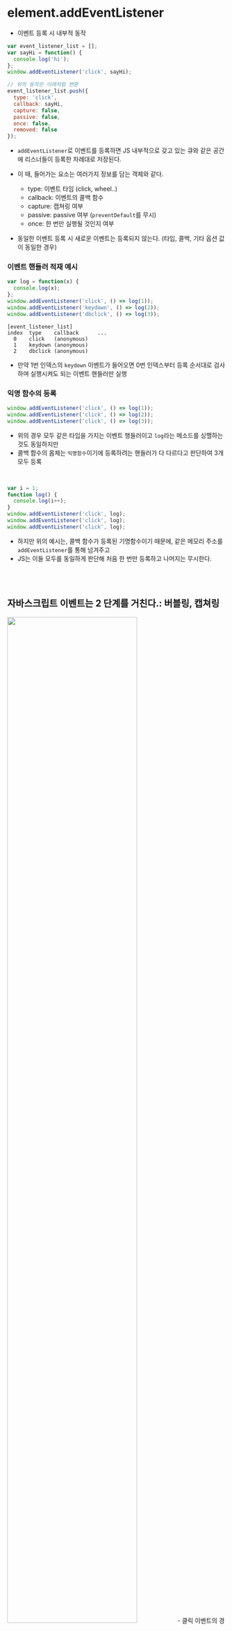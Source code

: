 # element.addEventListener
- 이벤트 등록 시 내부적 동작
```js
var event_listener_list = [];
var sayHi = function() {
  console.log('hi');
};
window.addEventListener('click', sayHi);

// 위의 동작은 아래처럼 변환
event_listener_list.push({
  type: 'click',
  callback: sayHi,
  capture: false, 
  passive: false,
  once: false,
  removed: false
});
```
- `addEventListener`로 이벤트를 등록하면 JS 내부적으로 갖고 있는 큐와 같은 공간에 리스너들이 등록한 차례대로 저장된다.

- 이 때, 들어가는 요소는 여러가지 정보를 담는 객체와 같다.
  - type: 이벤트 타임 (click, wheel..)
  - callback: 이벤트의 콜백 함수
  - capture: 캡쳐링 여부
  - passive: passive 여부 (`preventDefault`를 무시)
  - once: 한 번만 실행될 것인지 여부

- 동일한 이벤트 등록 시 새로운 이벤트는 등록되지 않는다. (타입, 콜백, 기타 옵션 값이 동일한 경우)

### 이벤트 핸들러 적재 예시
```js
var log = function(x) {
  console.log(x);
};
window.addEventListener('click', () => log(1));
window.addEventListener('keydown', () => log(2));
window.addEventListener('dbclick', () => log(3));
```
```
[event_listener_list]
index  type    callback      ...
  0    click   (anonymous)
  1    keydown (anonymous)
  2    dbclick (anonymous)
```
- 만약 1번 인덱스의 `keydown` 이벤트가 들어오면 0번 인덱스부터 등록 순서대로 검사하며 실행시켜도 되는 이벤트 핸들러만 실행

### 익명 함수의 등록
```js
window.addEventListener('click', () => log(1));
window.addEventListener('click', () => log(2));
window.addEventListener('click', () => log(3));
```
- 위의 경우 모두 같은 타입을 가지는 이벤트 행들러이고 `log`라는 메소드를 싱핼하는 것도 동일하지만
- 콜백 함수의 몸체는 `익명함수`이기에 등록하려는 핸들러가 다 다르다고 판단하여 3개 모두 등록
<br>

```js
var i = 1;
function log() {
  console.log(i++);
}
window.addEventListener('click', log);
window.addEventListener('click', log);
window.addEventListener('click', log);
```
- 하지만 위의 예시는, 콜백 함수가 등록된 기명함수이기 때문에, 같은 메모리 주소를 `addEventListener`를 통해 넘겨주고
- JS는 이들 모두를 동일하게 판단해 처음 한 번만 등록하고 나머지는 무시한다.

<br><br>

## 자바스크립트 이벤트는 2 단계를 거친다.: 버블링, 캡쳐링
<img src="https://github.com/in3166/TIL/blob/main/JavaScript/0.JPG" width="77%">
- 클릭 이벤트의 경우 최상위 엘리먼트인 `window` 객체부터 이벤트가 진행된다.
- 실제로 중간 엘리먼트를 모두 방문하고 실제 이벤트가 걸린 DOM 엘리먼트는 `e.target`으로 조회되는 객체이다.
- 중간에 들르는 엘리먼트는 `e.currentTarget`으로 조회 가능

```js
window.addEventListener('click', log);
```
- 이벤트 등록 시 두 번째 파라미터까지만 전달하면 캡쳐링 단계에 걸리지 않는다.
- 캡쳐링 단계에서 이벤트 핸들러가 실행되기를 원한다면 (`window.addEventListener('click', log, true);`)

- 주의사항
  - 캡처링 이벤트 핸들러는 버블링 단계보다 먼저 이벤트를 감지할 수 있다는 뜻이다.
  - 다른 캡쳐링 이벤트 핸들러보다 먼저 실행된다는 뜻은 아니다.
  - JS는 `이벤트 핸들러 리스트`로 콜백의 실행 순서를 결정하기 때문에 동일 타입의 먼저 등록된 다른 콜백이 있으면 먼저 실행된다.

<br><br>

	
# event.preventDefault()
- 이벤트를 취소할 수 있는 경우, 이벤트의 전파를 막지않고 그 이벤트를 취소 (고유 동작 막음)

- a 태그 클릭 시 href 링크로 이동하지 않게 할 경우
```js
$("a").click(function(e){
	e.preventDefault();
	alert("e.preventDefault()");
});
```
  - a 태그의 href 속성이 중단되고 `e.preventDefault();` 를 띄운다.
  
  
- form 안에 submit 역할을 버튼을 눌러도 새로 실행하지 않게 하고 싶을 경우
```js
form.addEventListener("submit", e => {
  e.preventDefault
  if(result === Number(input.value)) {
    resultDiv.textContent = "정답!"
    firstNum = RANDOM_NUM1
    secondNum = RANDOM_NUM2
    result = firstNum * secondNum
    word.textContent = `${firstNum} 곱하기 ${secondNum} 는?`
    input.value = ""
    input.focus()
  }
})
```
 - '정답' / '땡' 문구 0.1초 보였다 사라짐
 - submit 됨과 동시에 창이 다시 실행 -> 초기 화면으로 돌아감
 
 - 예제: 소문자만 입력하기
 ```js
 <html>
<head>
<title>preventDefault 예제</title>

<script type="text/javascript">

function checkName(evt) {
var charCode = evt.charCode;

  if (charCode != 0) {
    if (charCode < 97 || charCode > 122) {
      evt.preventDefault();
      alert("소문자만 입력할 수 있습니다." + "\n"
            + "charCode: " + charCode + "\n"
      );
    }
  }
}

</script>
</head>

<body>

<p>당신의 이름을 소문자만으로 입력해주세요.</p>
<form>
<input type="text" onkeypress="checkName(event);"/>
</form>

</body>
</html>
 ```
 
 <br><br>
 
 # stopPropagation()
 - 이벤트 캡쳐링과 버블링에 단계에 있어 현재 이벤트 **이후의 전파를 막는다.**
 
   - **캡쳐링**: 부모 Element에서 발생된 event가 `자식 Element` 순으로 전달되는 현상
   - **버블링**: 자식 Element에서 발생된 event가 `부모 Element` 순으로 전달되는 현상
   
 ```html
 <div class="first-cover">
  <ul class="second-cover">
    <li class="third-cover">
      <div class="last-el">event</div>
    </li>
  </ul>
</div>
 ```
 ```javascript
 $(".last-el").click(function(e){
	e.stopPropagation();
	alert("last-el");
});
$(".third-cover").click(function(){
	alert("third-cover");
});
$(".second-cover").click(function(){
	alert("second-cover");
});
$(".first-cover").click(function(){
	alert("first-cover");
});
 ```
<br>

## stopPropagation 주의 사항
```html
<div id="parent" onclick="log('parent')">
  <div id="child">
  </div>
</div>

<script>
  function log(x) { 
    console.log(x); 
  }
	
  const parent = document.getElementById("parent");
  parent.addEventListener('click', function() {
    log("parent in addEventListener");
  });
</script>
```
- `parent` 엘리먼트에 클릭 이벤트 발생 시 인라인 이벤트가 먼저 실행되고 `addEventListener`로 등록한 핸들러가 실행
- 즉, `addEventListener`로 등록한 이벤트 핸들러에서 `stopPropagation`을 실행해도 인라인으로 등록된 콜백은 멈추지 않는다.
- 해결: 인라인 핸들러 삭제 or 부모 엘리먼트에서 캡쳐링 중단 혹은 자식 엘리먼트에서 버블링을 중단해야 한다.

### 예제
- https://medium.com/%EC%98%A4%EB%8A%98%EC%9D%98-%ED%94%84%EB%A1%9C%EA%B7%B8%EB%9E%98%EB%B0%8D/stoppropagation-vs-stopimmediatepropagation-%EC%A0%9C%EB%8C%80%EB%A1%9C-%EC%9D%B4%ED%95%B4%ED%95%98%EA%B8%B0-75edaaed7841
- https://codesandbox.io/s/stoppropagation-9wpfr?from-embed
```html
 <div id="app" onclick="log('app')">
      <div id="parent" onclick="log('parent inline')">
        Parent
        <div id="child" onclick="log('child inline')">
          Child
        </div>
      </div>
      <hr />
      <h2>Stacks</h2>
      <div id="stack"></div>
    </div>
  </body>
  <script>
    function log(msg) {
      append(msg);
    }

    function append(msg) {
      const p = document.createElement("p");
      p.textContent = msg;
      stack.appendChild(p);
    }

    const app = document.getElementById("app");
    const parent = document.getElementById("parent");
    const child = document.getElementById("child");
    const stack = document.getElementById("stack");

    app.addEventListener("click", () => {
      append("addEventListener click app");
    });
    
    app.addEventListener(
      "click",
      () => {
        append("addEventListener click app capture");
      },
      true
    );

    parent.addEventListener("click", (e) => {
      append("addEventListener click parent");
      e.stopPropagation();
    });
    parent.addEventListener(
      "click",
      () => {
        append("addEventListener click parent capture");
      },
      true
    );

    child.addEventListener(
      "click",
      (e) => {
        append("addEventListener click child capture");
        e.stopPropagation();
      },
      true
    );
    child.addEventListener("click", () => {
      append("addEventListener click child");
    });
  </script>
```

<img src="https://github.com/in3166/TIL/blob/main/JavaScript/img/stoppro.png" />

- 최상위 엘리먼트 `div#app` 클릭 시 해당 엘리먼트 핸들러가 캡쳐링 단계에서 먼저 실행 (핸들러가 `cature: true`인 경우만 실행됨-직접 app을 클릭한게 아니라서?)
- 핸드러 내부에서 `stopPropagation`을 실행하지 않기 때문에 이벤트의 다음 흐름은 `div#parent`로 넘어간다.

- `parent`는 인라인으로 등록된 핸들러 존재하므로 인라인 콜백이 먼저 실행되고 그 다음 `addEventListener`로 등록한 콜백이 실행
- 그 후 `capture: false`로 등록된 콜백이 먼저 실행되고 `capture:true`로 등록된 콜백이 실행
  
  - 캡쳐링과 버블링은 실제 이벤트가 발생한 DOM 엘리먼트로 이벤트 실행 순서(turn)가 넘어가기 전/후 단계에서 해당 이벤트를 사전/사후에 감지할 수 있는 시스템이기 때문에 
  - 이벤트가 발생한 실제 DOM 엘리먼트에서는 캡쳐링이나 버블링에 대한 설정 값은 의미가 없다.

- `parent` 엘리먼트의 마지막 실행 콜백은 `stopPropagation`을 내부적으로 실행해 그 시점 이후버터 이벤트 전파는 일어나지 않는다.

<br><br>

# stopImmediatePropagation
```js
window.addEventListener('click', () => log(1));
window.addEventListener('click', () => log(2));
window.addEventListener('click', () => log(3));
```
- 위의 예시에서 마지막 3이 출력되지 않게 하기
  - `stopImmediatePropagation`을 사용하면 해당 이벤트 핸들러를 마지막으로 그 뒤에 실행 예정인 어떤 것도 실행되지 않는다.
  - 캡쳐링, 버블링을 포함해 **다른 모든 이벤트 핸들러의 실행도 막는다.**
  ```js
   window.addEventListener('click', (e) => {
    e.stopImmediatePropagation();
    log(2);
   });`
  ```
- https://codesandbox.io/s/stopimmediatepropagation-qwenh?from-embed=&file=/src/index.js:439-452
- 주의
  - DOM 엘리먼트에 이벤트 버블링을 먼저 등록 후 캡쳐링 이벤트를 등록하면, 등록된 순서대로 실행

<br><br>

### 정리
- `stopPropagation`
  - 이벤트의 캡쳐링과 버블링의 전파만 막고 싶을 때 사용
  
- `stopImmediatePropagation `
  - 캡쳐링과 버블링 뿐만 아니라 현재 실행중인 이벤트 핸들러 이후의 모든 핸들러를 실행시키지 않는다. (inline handler)

<br><br><br>

<출처>
- https://programming119.tistory.com/100
- https://developer.mozilla.org/ko/docs/Web/API/Event/preventDefault
- https://developer.mozilla.org/ko/docs/Web/API/Event/stopPropagation
- http://megaton111.cafe24.com/2015/04/30/preventdefault-%EC%99%80-stoppropagation-%EC%B0%A8%EC%9D%B4/
- https://pa-pico.tistory.com/20
- https://medium.com/%EC%98%A4%EB%8A%98%EC%9D%98-%ED%94%84%EB%A1%9C%EA%B7%B8%EB%9E%98%EB%B0%8D/stoppropagation-vs-stopimmediatepropagation-%EC%A0%9C%EB%8C%80%EB%A1%9C-%EC%9D%B4%ED%95%B4%ED%95%98%EA%B8%B0-75edaaed7841
